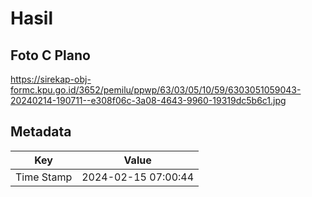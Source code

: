 # Hasil

## Foto C Plano

https://sirekap-obj-formc.kpu.go.id/3652/pemilu/ppwp/63/03/05/10/59/6303051059043-20240214-190711--e308f06c-3a08-4643-9960-19319dc5b6c1.jpg


## Metadata

| Key        | Value               |
| ---------- | ------------------- |
| Time Stamp | 2024-02-15 07:00:44 |



